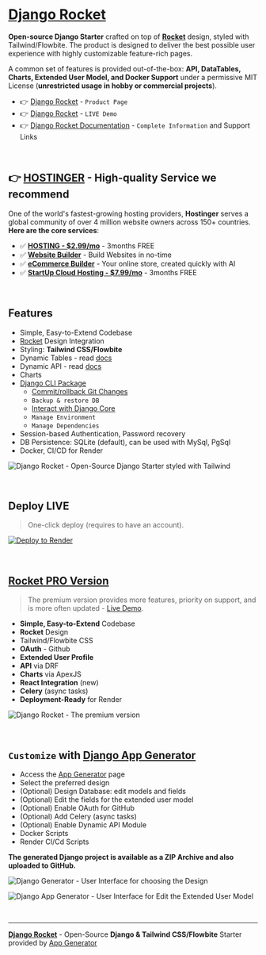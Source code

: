 # [Django Rocket](https://app-generator.dev/product/rocket/django/)

**Open-source Django Starter** crafted on top of **[Rocket](https://app-generator.dev/product/adminlte/)** design, styled with Tailwind/Flowbite. The product is designed to deliver the best possible user experience with highly customizable feature-rich pages. 

A common set of features is provided out-of-the-box: **API, DataTables, Charts, Extended User Model, and Docker Support** under a permissive MIT License (**unrestricted usage in hobby or commercial projects**).

- 👉 [Django Rocket](https://app-generator.dev/product/rocket/django/) - `Product Page`
- 👉 [Django Rocket](https://rocket-django.onrender.com) - `LIVE Demo` 
- 👉 [Django Rocket Documentation](https://app-generator.dev/docs/products/django/rocket/index.html) - `Complete Information` and Support Links

<br />

## 👉 [HOSTINGER](https://www.hostg.xyz/aff_c?offer_id=6&aff_id=207452) - High-quality Service we recommend

One of the world's fastest-growing hosting providers, **Hostinger** serves a global community of over 4 million website owners across 150+ countries. 
**Here are the core services**:

- ✅ **[HOSTING - $2.99/mo](https://www.hostg.xyz/aff_c?offer_id=6&aff_id=207452)** - 3months FREE
- ✅ **[Website Builder](https://www.hostg.xyz/aff_c?offer_id=6&aff_id=207452&url_id=2949)** - Build Websites in no-time
- ✅ **[eCommerce Builder](https://www.hostg.xyz/aff_c?offer_id=6&aff_id=207452&url_id=4140)** - Your online store, created quickly with AI
- ✅ **[StartUp Cloud Hosting - $7.99/mo](https://www.hostg.xyz/aff_c?offer_id=6&aff_id=207452&url_id=17)** - 3months FREE

<br />

## Features

- Simple, Easy-to-Extend Codebase
- [Rocket](https://app-generator.dev/product/rocket/) Design Integration 
- Styling: **Tailwind CSS/Flowbite**
- Dynamic Tables - read [docs](https://app-generator.dev/docs/developer-tools/dynamic-datatables.html)
- Dynamic API - read [docs](https://app-generator.dev/docs/developer-tools/dynamic-api.html)
- Charts
- [Django CLI Package](https://app-generator.dev/docs/developer-tools/django-cli/index.html)
    - [Commit/rollback Git Changes](https://app-generator.dev/docs/developer-tools/django-cli/git-interface.html)
    - `Backup & restore DB`
    - [Interact with Django Core](https://app-generator.dev/docs/developer-tools/django-cli/query-django.html)
    - `Manage Environment`
    - `Manage Dependencies`
- Session-based Authentication, Password recovery
- DB Persistence: SQLite (default), can be used with MySql, PgSql
- Docker, CI/CD for Render

![Django Rocket - Open-Source Django Starter styled with Tailwind](https://github.com/user-attachments/assets/d7527d5e-046c-4679-8f72-525290a5edd5)

<br />

## Deploy LIVE

> One-click deploy (requires to have an account).

[![Deploy to Render](https://render.com/images/deploy-to-render-button.svg)](https://render.com/deploy)

<br /> 

## [Rocket PRO Version](https://app-generator.dev/product/rocket-pro/django/)

> The premium version provides more features, priority on support, and is more often updated - [Live Demo](https://rocket-django-pro.onrender.com/).

- **Simple, Easy-to-Extend** Codebase
- **Rocket** Design
- Tailwind/Flowbite CSS
- **OAuth** - Github
- **Extended User Profile**
- **API** via DRF 
- **Charts** via ApexJS 
- **React Integration** (new) 
- **Celery** (async tasks)
- **Deployment-Ready** for Render 

![Django Rocket - The premium version](https://github.com/user-attachments/assets/d60069f3-be43-460f-ba03-0da92276f87c)

<br />

## `Customize` with [Django App Generator](https://app-generator.dev/tools/django-generator/)

- Access the [App Generator](https://app-generator.dev/tools/django-generator/) page
- Select the preferred design
- (Optional) Design Database: edit models and fields
- (Optional) Edit the fields for the extended user model
- (Optional) Enable OAuth for GitHub
- (Optional) Add Celery (async tasks)
- (Optional) Enable Dynamic API Module
- Docker Scripts
- Render CI/Cd Scripts

**The generated Django project is available as a ZIP Archive and also uploaded to GitHub.**

![Django Generator - User Interface for choosing the Design](https://github.com/user-attachments/assets/b989c434-1c53-49ff-8dda-b46dbfc142ac) 

![Django App Generator - User Interface for Edit the Extended User Model](https://github.com/user-attachments/assets/f1a5fb68-a5ba-49c9-a3ae-91716de09912) 

<br />

---
**[Django Rocket](https://app-generator.dev/product/rocket/django/)** - Open-Source **Django & Tailwind CSS/Flowbite** Starter provided by [App Generator](https://app-generator.dev)
